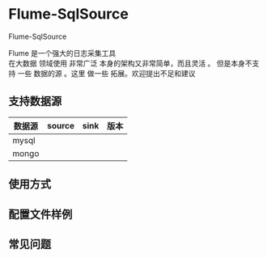 # Flume-SqlSource
Flume-SqlSource

Flume  是一个强大的日志采集工具  
在大数据 领域使用 非常广泛 本身的架构又非常简单，而且灵活 。
但是本身不支持 一些 数据的源 。这里 做一些 拓展。欢迎提出不足和建议 


## 支持数据源 

| 数据源  | source | sink |版本 |
| ------ | ------ | ------ | ------ |
| mysql |  |  |  |
| mongo |  |  |  |



## 使用方式 


## 配置文件样例

## 常见问题 